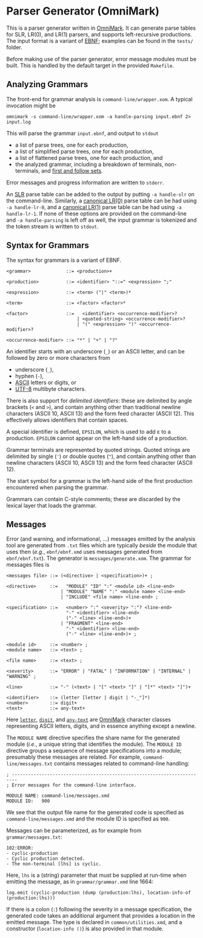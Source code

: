 # Parser Generator (OmniMark)

This is a parser generator written in [OmniMark](http://developers.stilo.com/docs/html/index.htm).
It can generate parse tables for SLR, LR(0), and LR(1) parsers, and supports left-recursive productions.
The input format is a variant of [EBNF](https://en.wikipedia.org/wiki/Extended_Backus–Naur_form); examples can be found in the `tests/` folder. 

Before making use of the parser generator, error message modules must be built. This is handled by the default target in the provided `Makefile`. 

## Analyzing Grammars

The front-end for grammar analysis is `command-line/wrapper.xom`. A typical invocation might be
```shell
omnimark -s command-line/wrapper.xom -a handle-parsing input.ebnf 2> input.log
```
This will parse the grammar `input.ebnf`, and output to `stdout` 

* a list of parse trees, one for each production,
* a list of simplified parse trees, one for each production,
* a list of flattened parse trees, one for each production, and
* the analyzed grammar, including a breakdown of terminals, non-terminals, and [first and follow sets](https://en.wikipedia.org/wiki/Canonical_LR_parser#FIRST_and_FOLLOW_sets). 

Error messages and progress information are written to `stderr`.

An [SLR](https://en.wikipedia.org/wiki/Simple_LR_parser) parse table can be added to the output by putting `-a handle-slr` on the command-line. 
Similarly, a [canonical LR(0)](https://en.wikipedia.org/wiki/Canonical_LR_parser) parse table can be had using `-a handle-lr-0`, 
and a [canonical LR(1)](https://en.wikipedia.org/wiki/Canonical_LR_parser) parse table can be had using `-a handle-lr-1`. If none of these options are provided on the command-line and `-a handle-parsing` is left off as well, the input grammar is tokenized and the token stream is written to `stdout`.

## Syntax for Grammars

The syntax for grammars is a variant of EBNF.
```
<grammar>             ::= <production>+

<production>          ::= <identifier> "::=" <expression> ";"

<expression>          ::= <term> ("|" <term>)*

<term>                ::= <factor> <factor>*

<factor>              ::=   <identifier> <occurrence-modifier>?
                          | <quoted-string> <occurrence-modifier>?
                          | "(" <expression> ")" <occurrence-modifier>?

<occurrence-modifier> ::= "*" | "+" | "?"
```
An identifier starts with an underscore (`_`) or an ASCII letter, and can be followed by zero or more characters from

- underscore (`_`),
- hyphen (`-`),
- [ASCII](https://en.wikipedia.org/wiki/ASCII) letters or digits, or
- [UTF-8](https://en.wikipedia.org/wiki/UTF-8) multibyte characters.

There is also support for *delimited identifiers*: these are delimited by angle brackets (`<` and `>`), and contain anything other than traditional newline characters (ASCII 10, ASCII 13) and the form feed character (ASCII 12). This effectively allows identifiers that contain spaces. 

A special identifier is defined, `EPSILON`, which is used to add ε to a production. `EPSILON` cannot appear on the left-hand side of a production.

Grammar terminals are represented by quoted strings. Quoted strings are delimited by single (`'`) or double quotes (`"`), and contain anything other than newline characters (ASCII 10, ASCII 13) and the form feed character (ASCII 12).

The start symbol for a grammar is the left-hand side of the first production encountered when parsing the grammar.

Grammars can contain C-style comments; these are discarded by the lexical layer that loads the grammar. 

## Messages

Error (and warning, and informational, ...) messages emitted by the analysis tool are generated from `.txt` files which are typically *beside* the module that uses then (*e.g.*, `ebnf/ebnf.xmd` uses messages generated from `ebnf/ebnf.txt`). The generator is `messages/generate.xom`. The grammar for messages files is
```
<messages file> ::= (<directive> | <specification>)+ ;

<directive>     ::=   "MODULE" "ID" ":" <module id> <line-end>
                    | "MODULE" "NAME" ":" <module name> <line-end>
                    | "INCLUDE" <file name> <line-end> ;

<specification> ::=   <number> ":" <severity> ":"? <line-end>
                      "-" <identifier> <line-end>
                      ("-" <line> <line-end>)+
                    | "FRAGMENT" <line-end>
                      "-" <identifier> <line-end>
                      ("-" <line> <line-end>)+ ;

<module id>     ::= <number> ;
<module name>   ::= <text> ;

<file name>     ::= <text> ;

<severity>      ::= "ERROR" | "FATAL" | "INFORMATION" | "INTERNAL" | "WARNING" ;

<line>          ::= "-" (<text> | "[" <text> "]" | "[*" <text> "]")+

<identifier>    ::= (letter [letter | digit | "-_"]*)
<number>        ::= digit+
<text>          ::= any-text+
```
Here [`letter`](http://developers.stilo.com/docs/html/keyword/193.htm), [`digit`](http://developers.stilo.com/docs/html/keyword/102.htm), and [`any-text`](http://developers.stilo.com/docs/html/keyword/46.htm) are [OmniMark](http://developers.stilo.com/docs/html/index.htm) character classes representing ASCII letters, digits, and in essence anything except a newline. 

The `MODULE NAME` directive specifies the share name for the generated module (*i.e.*, a unique string that identifies the module). The `MODULE ID` directive groups a sequence of message specifications into a module; presumably these messages are related. For example, `command-line/messages.txt` contains messages related to command-line handling: 
```
; ------------------------------------------------------------------------
; Error messages for the command-line interface.

MODULE NAME: command-line/messages.xmd
MODULE ID:   900
```
We see that the output file name for the generated code is specified as `command-line/messages.xmd` and the module ID is specified as `900`.

Messages can be parameterized, as for example from `grammar/messages.txt`:
```
102:ERROR:
- cyclic-production
- Cyclic production detected.
- The non-terminal [lhs] is cyclic.
```
Here, `lhs` is a (string) parameter that must be supplied at run-time when emitting the message, as in `grammar/grammar.xmd` line 1664:
```
log.emit (cyclic-production (dump (production:lhs), location-info-of (production:lhs)))
```

If there is a colon (`:`) following the severity in a message specification, the generated code takes an additional argument that provides a location in the emitted message. The type is declared in `common/utilities.xmd`, and a constructor (`location-info ()`) is also provided in that module.
